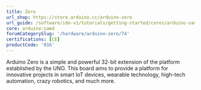 ```yaml
---
title: Zero
url_shop: https://store.arduino.cc/arduino-zero
url_guide: /software/ide-v1/tutorials/getting-started/cores/arduino-samd
core: arduino:samd
forumCategorySlug: '/hardware/arduino-zero/74'
certifications: [CE]
productCode: '016'
---
```


Arduino Zero is a simple and powerful 32-bit extension of the platform established by the UNO. This board aims to provide a platform for innovative projects in smart IoT devices, wearable technology, high-tech automation, crazy robotics, and much more.